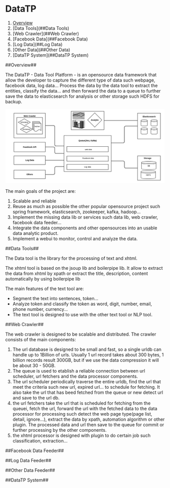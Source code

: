 DataTP
======
1. [Overview](##overview)
2. [Data Tools](##Data Tools)
3. [Web Crawler](##Web Crawler)
4. [Facebook Data](##Facebook Data)
5. [Log Data](##Log Data)
6. [Other Data](##Other Data)
7. [DataTP System](##DataTP System)

##Overview##

The DataTP - Data Tool Platform - is an opensource data framework that allow the developer to capture the different type of data such webpage, facebook data, log data... Process the data by the data tool to extract the entities, classify the data... and then forward the data to a queue to further save the data to elasticsearch for analysis or other storage such HDFS for backup.

![Overview](docs/images/datatp_overview.png "DataTP")

The main goals of the project are:

1. Scalable and reliable
2. Reuse as much as possible the other popular opensource project such spring framework, elasticsearch, zookeeper, kafka, hadoop...
3. Implement the missing data lib or services such data lib, web crawler, facebook data feeder...
4. Integrate the data components and other opensources into an usable data analytic product. 
5. Implement a webui to monitor, control and analyze the data.

##Data Tools##

The Data tool is the library for the processing of text and xhtml. 

The xhtml tool is based on the jsoup lib and boilerpipe lib. It allow to extract the data from xhtml by xpath or  extract the title, description, content automatically by using boilerpipe lib

The main features of the text tool are:

- Segment the text into sentences, token...
- Analyze token and classify the token as word, digit, number, email, phone number, currency...
- The text tool is designed to use with the other text tool or NLP tool.

##Web Crawler##

The web crawler is designed to be scalable and distributed. The crawler consists of the main components:

1. The url database is designed to be small and fast, so a single urldb can handle up to 1Billion of urls. Usually 1 url record takes about 300 bytes, 1 billion records result 300GB, but if we use the data compression it will be about 30 - 50GB.
1. The queue is used to etablish a reliable connection between url scheduler, url fetchers and the data processor components.
2. The url scheduler periodically traverse the entire urldb, find the url that meet the criteria such new url, expired url... to schedule for fetching. It also take the url that has beed fetched from the queue or new detect url and save to the url db.
4. the url fetchers take the url that is scheduled for fetching from the queuei, fetch the url, forward the url with the fetched data to the data processor for processing such detect the web page type(page list, detail, ignore...), extract the data by xpath, automation algorithm or other plugin. The processed data and url then save to the queue for commit or further processing by the other components. 
5. the xhtml processor is designed with plugin to do certain job such classification, extraction...

##Facebook Data Feeder##

##Log Data Feeder##

##Other Data Feeder##


##DataTP System##
